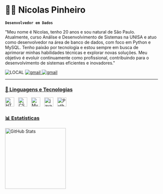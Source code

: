 # 🧑‍💻 Nicolas Pinheiro

**`Desenvolvedor em Dados`**

"Meu nome é Nicolas, tenho 20 anos e sou natural de São Paulo. Atualmente, curso Análise e Desenvolvimento de Sistemas na UNISA e atuo como desenvolvedor na área de banco de dados, com foco em Python e MySQL.
Tenho paixão por tecnologia e estou sempre em busca de aprimorar minhas habilidades técnicas e explorar novas soluções. Meu objetivo é evoluir continuamente como profissional, contribuindo para o desenvolvimento de sistemas eficientes e inovadores."
<p aling="left"
    <a href="https://github.com/nicolaspsilva6?tab=followers">
        <img 
            alt="LOCAL" 
            title="LOCAL" 
            src="https://custom-icon-badges.demolab.com/badge/Brasil-SP-purpl?style=for-the-badge&logo=location&logoColor=white"
        />
    </a>
    <a href=>
        <img 
            alt="gmail" 
            title="gmail" 
            src="https://custom-icon-badges.demolab.com/badge/Nicolas.pinheiro7@gmail.com-blue?style=for-the-badge&logo=mention&logoColor=white"
        />
    
</a>
<a href="https://github.com/nicolaspsilva6?tab=followers">
    <img 
        alt="gmail" 
        title="gmail" 
        src="https://custom-icon-badges.demolab.com/badge/(11)990172822-orange?style=for-the-badge&logo=phone&logoColor=white"
    
</a>
</p>

---

### 🤖 Linguagens e Tecnologias

<img 
    align="left" 
    alt="HTML"
    title="HTML" 
    width="30px" 
    style="padding-right: 10px;" 
    src="https://cdn.jsdelivr.net/gh/devicons/devicon@latest/icons/html5/html5-original.svg" 
/>
<img 
    align="left" 
    alt="CSS" 
    title="CSS"
    width="30px" 
    style="padding-right: 10px;" 
    src="https://cdn.jsdelivr.net/gh/devicons/devicon@latest/icons/css3/css3-original.svg" 
/>
<img 
    align="left" 
    alt="Mysql"
    title="Mysql" 
    width="30px" 
    style="padding-right: 10px;" 
    src="https://cdn.jsdelivr.net/gh/devicons/devicon@latest/icons/mysql/mysql-original.svg" />
<img 
    align="left" 
    alt="java"
    title="Java" 
    width="30px" 
    style="padding-right: 10px;" 
    src="https://cdn.jsdelivr.net/gh/devicons/devicon@latest/icons/java/java-original.svg" />
<img 
    align="left" 
    alt="Python" 
    title="Python"
    width="30px" 
    style="padding-right: 10px;" 
    src="https://cdn.jsdelivr.net/gh/devicons/devicon@latest/icons/python/python-original.svg" 
/>

<br/>
<br/>

### 📊 Estatísticas

<p>
  <img 
    align="left" 
    alt="GitHub Stats" 
    height="200" 
    style="padding-right: 10px;" 
    src="https://github-readme-stats.vercel.app/api?username=nicolaspsilva6&show_icons=true&theme=tokyonight&include_all_commits=true&locale=pt-br" 
  />


